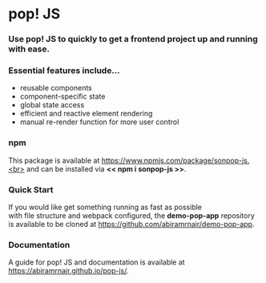 # pop! JS
### Use pop! JS to quickly to get a frontend project up and running with ease.
### Essential features include...
- reusable components
- component-specific state
- global state access
- efficient and reactive element rendering
- manual re-render function for more user control
### npm
This package is available at https://www.npmjs.com/package/sonpop-js.<br>
and can be installed via **<< npm i sonpop-js >>**.<br>
### Quick Start
If you would like get something running as fast as possible <br>
with file structure and webpack configured, the **demo-pop-app** repository <br>
is available to be cloned at https://github.com/abiramrnair/demo-pop-app. <br>
### Documentation
A guide for pop! JS and documentation is available at https://abiramrnair.github.io/pop-js/.
